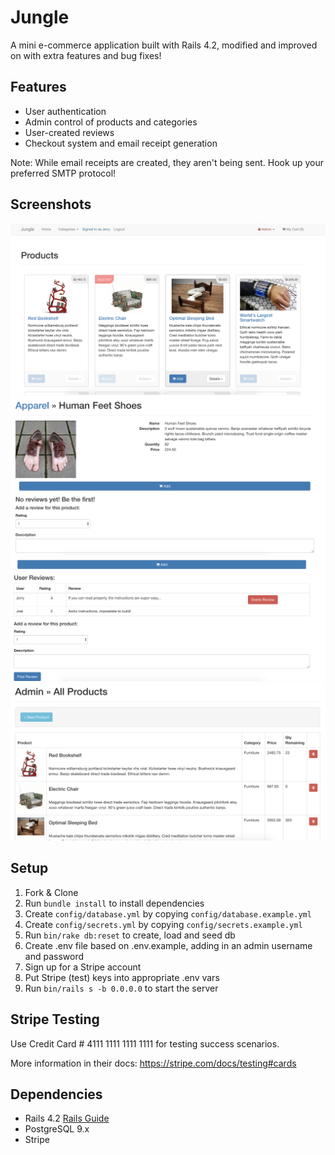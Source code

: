 # Jungle

A mini e-commerce application built with Rails 4.2, modified and improved on with extra features and bug fixes!

## Features

 * User authentication
 * Admin control of products and categories
 * User-created reviews
 * Checkout system and email receipt generation

 Note: While email receipts are created, they aren't being sent. Hook up your preferred SMTP protocol!

## Screenshots

![View Product Index](https://github.com/louisriehl/jungle-rails/blob/master/app/assets/images/products_index.png?raw=true)
![View Individual Products](https://github.com/louisriehl/jungle-rails/blob/master/app/assets/images/product_view.png?raw=true)
![Leave Reviews](https://github.com/louisriehl/jungle-rails/blob/master/app/assets/images/reviews.png?raw=true)
![Admin Control of Items](https://github.com/louisriehl/jungle-rails/blob/master/app/assets/images/admin_products.png?raw=true)

## Setup

1. Fork & Clone
2. Run `bundle install` to install dependencies
3. Create `config/database.yml` by copying `config/database.example.yml`
4. Create `config/secrets.yml` by copying `config/secrets.example.yml`
5. Run `bin/rake db:reset` to create, load and seed db
6. Create .env file based on .env.example, adding in an admin username and password
7. Sign up for a Stripe account
8. Put Stripe (test) keys into appropriate .env vars
9. Run `bin/rails s -b 0.0.0.0` to start the server

## Stripe Testing

Use Credit Card # 4111 1111 1111 1111 for testing success scenarios.

More information in their docs: <https://stripe.com/docs/testing#cards>

## Dependencies

* Rails 4.2 [Rails Guide](http://guides.rubyonrails.org/v4.2/)
* PostgreSQL 9.x
* Stripe
